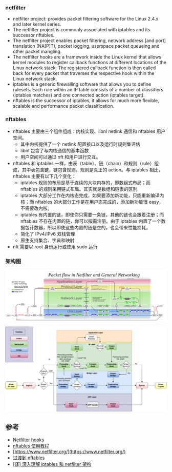 ### netfilter

- netfilter project: provides packet filtering software for the Linux 2.4.x and later kernel series.
- The netfilter project is commonly associated with iptables and its successor nftables.
- The netfilter project enables packet filtering, network address [and port] translation (NA[P]T), packet logging, userspace packet queueing and other packet mangling.
- The netfilter hooks are a framework inside the Linux kernel that allows kernel modules to register callback functions at different locations of the Linux network stack. The registered callback function is then called back for every packet that traverses the respective hook within the Linux network stack.
- iptables is a generic firewalling software that allows you to define rulesets. Each rule within an IP table consists of a number of classifiers (iptables matches) and one connected action (iptables target).
- nftables is the successor of iptables, it allows for much more flexible, scalable and performance packet classification.

### nftables

- nftables 主要由三个组件组成：内核实现、libnl netlink 通信和 nftables 用户空间。
  - 其中内核提供了一个 netlink 配置接口以及运行时规则集评估
  - libnl 包含了与内核通信的基本函数
  - 用户空间可以通过 nft 和用户进行交互。
- nftables 和 iptables 一样，由表（table）、链（chain）和规则（rule）组成，其中表包含链，链包含规则，规则是真正的 action。与 iptables 相比，nftables 主要有以下几个变化：
  - iptables 规则的布局是基于连续的大块内存的，即数组式布局；而 nftables 的规则采用链式布局。其实就是数组和链表的区别
  - iptables 大部分工作在内核态完成，如果要添加新功能，只能重新编译内核；而 nftables 的大部分工作是在用户态完成的，添加新功能很 easy，不需要改内核。
  - iptables 有内置的链，即使你只需要一条链，其他的链也会跟着注册；而 nftables 不存在内置的链，你可以按需注册。由于 iptables 内置了一个数据包计数器，所以即使这些内置的链是空的，也会带来性能损耗。
  - 简化了 IPv4/IPv6 双栈管理
  - 原生支持集合、字典和映射
- nft 需要以 root 身份运行或使用 sudo 运行


### 架构图

![](/static/images/2203/p018.svg)

![](/static/images/2108/p001.png)



## 参考

- [Netfilter hooks](https://wiki.nftables.org/wiki-nftables/index.php/Netfilter_hooks)
- [nftables 使用教程](https://fuckcloudnative.io/posts/using-nftables/)
- [https://www.netfilter.org/](https://www.netfilter.org/)
- [过渡到 nftables](https://zhuanlan.zhihu.com/p/88981486)
- [[译] 深入理解 iptables 和 netfilter 架构](https://arthurchiao.art/blog/deep-dive-into-iptables-and-netfilter-arch-zh/)
